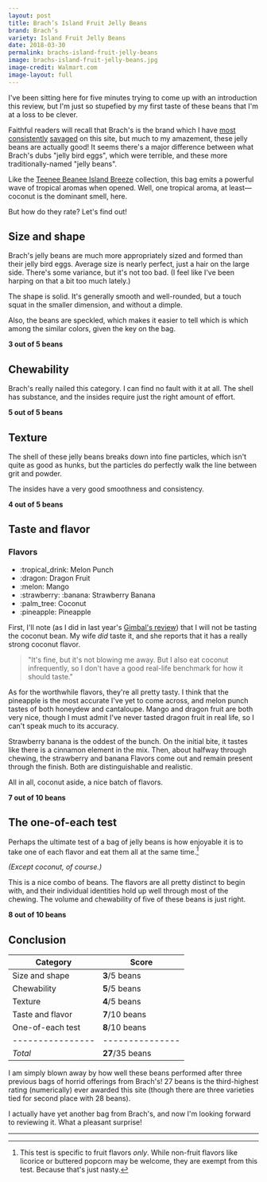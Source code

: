```yaml
---
layout: post
title: Brach’s Island Fruit Jelly Beans
brand: Brach’s
variety: Island Fruit Jelly Beans
date: 2018-03-30
permalink: brachs-island-fruit-jelly-beans
image: brachs-island-fruit-jelly-beans.jpg
image-credit: Walmart.com
image-layout: full
---
```


I've been sitting here for five minutes trying to
come up with an introduction this review,
but I'm just so stupefied by my first taste
of these beans that I'm at a loss to be clever.

Faithful readers will recall that Brach's is the brand
which I have [most](/brachs-classic-jelly-bird-eggs)
[consistently](/brachs-speckled-jelly-bird-eggs)
[savaged](/brachs-giant-egg-ruptions) on this site,
but much to my amazement, these jelly beans are actually good!
It seems there's a major difference between what Brach's dubs
"jelly bird eggs", which were terrible,
and these more traditionally-named "jelly beans".

Like the [Teenee Beanee Island Breeze](/teenee-beanee-island-breeze) collection,
this bag emits a powerful wave of tropical aromas when opened.
Well, one tropical aroma, at least—coconut is the dominant smell, here.

But how do they rate? Let's find out!


## Size and shape

Brach's jelly beans are much more appropriately sized and formed
than their jelly bird eggs. Average size is nearly perfect,
just a hair on the large side. There's some variance, but it's not too bad.
(I feel like I've been harping on that a bit too much lately.)

The shape is solid. It's generally smooth and well-rounded,
but a touch squat in the smaller dimension, and without a dimple.

Also, the beans are speckled, which makes it easier to tell which is which
among the similar colors, given the key on the bag.

**3 out of 5 beans**


## Chewability

Brach's really nailed this category. I can find no fault with it at all.
The shell has substance, and the insides require just the right amount
of effort.

**5 out of 5 beans**


## Texture

The shell of these jelly beans breaks down into fine particles,
which isn't quite as good as hunks, but the particles
do perfectly walk the line between grit and powder.

The insides have a very good smoothness and consistency.

**4 out of 5 beans**


## Taste and flavor

<div class="inset">
    <h3>Flavors</h3>
    <ul class="emoji-list">
        <li>:tropical_drink: Melon Punch</li>
        <li>:dragon: Dragon Fruit</li>
        <li>:melon: Mango</li>
        <li>:strawberry: :banana: Strawberry Banana</li>
        <li>:palm_tree: Coconut</li>
        <li>:pineapple: Pineapple</li>
    </ul>
</div>

First, I'll note (as I did in last year's
[Gimbal's review](/gimbals-gourmet-jelly-beans)) that I will not be tasting
the coconut bean.
My wife _did_ taste it, and she reports that
it has a really strong coconut flavor.

> "It's fine, but it's not blowing me away. But I also eat coconut infrequently,
   so I don't have a good real-life benchmark for how it should taste."

As for the worthwhile flavors, they're all pretty tasty.
I think that the pineapple is the most accurate I've yet to come across,
and melon punch tastes of both honeydew and cantaloupe.
Mango and dragon fruit are both very nice,
though I must admit I've never tasted dragon fruit in real life,
so I can't speak much to its accuracy.

Strawberry banana is the oddest of the bunch.
On the initial bite, it tastes like there is a cinnamon element in the mix.
Then, about halfway through chewing, the strawberry and banana Flavors
come out and remain present through the finish.
Both are distinguishable and realistic.

All in all, coconut aside, a nice batch of flavors.

**7 out of 10 beans**


## The one-of-each test

Perhaps the ultimate test of a bag of jelly beans is how enjoyable it is
to take one of each flavor and eat them all at the same time.[^1]

_(Except coconut, of course.)_

This is a nice combo of beans.
The flavors are all pretty distinct to begin with,
and their individual identities hold up well through most of the chewing.
The volume and chewability of five of these beans is just right.

**8 out of 10 beans**


## Conclusion

Category         | Score
---------------- | ---------------
Size and shape   | **3**/5 beans
Chewability      | **5**/5 beans
Texture          | **4**/5 beans
Taste and flavor | **7**/10 beans
One-of-each test | **8**/10 beans
---------------- | ---------------
_Total_          | **27**/35 beans

I am simply blown away by how well these beans performed after three
previous bags of horrid offerings from Brach's!
27 beans is the third-highest rating (numerically) ever awarded this site
(though there are three varieties tied for second place with 28 beans).

I actually have yet another bag from Brach's,
and now I'm looking forward to reviewing it.
What a pleasant surprise!


---

[^1]: This test is specific to fruit flavors _only_. While non-fruit flavors like licorice or buttered popcorn may be welcome, they are exempt from this test. Because that's just nasty.
